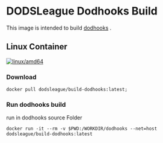 # DODSLeague Dodhooks Build

This image is intended to build [dodhooks](https://github.com/DODSLeague/dodhooks) .

## Linux Container

[![linux/amd64](https://github.com/DODSLeague/build-dodhooks/actions/workflows/build-linux-image.yml/badge.svg?branch=main)](https://github.com/DODSLeague/build-dodhooks/actions/workflows/build-linux-image.yml)

### Download

```shell
docker pull dodsleague/build-dodhooks:latest;
```

### Run dodhooks build
run in dodhooks source Folder
```shell
docker run -it --rm -v $PWD:/WORKDIR/dodhooks --net=host dodsleague/build-dodhooks:latest
```

